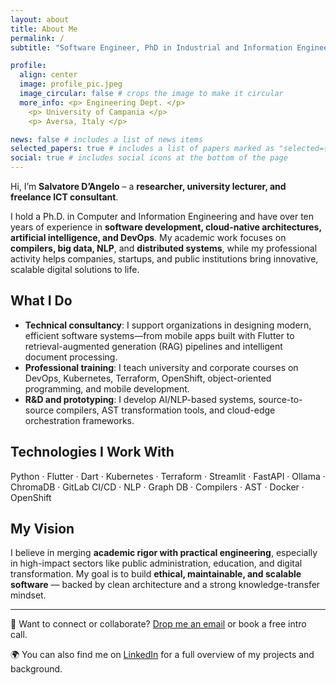 ```yaml
---
layout: about
title: About Me
permalink: /
subtitle: "Software Engineer, PhD in Industrial and Information Engineering"

profile:
  align: center
  image: profile_pic.jpeg
  image_circular: false # crops the image to make it circular
  more_info: <p> Engineering Dept. </p>
    <p> University of Campania </p>
    <p> Aversa, Italy </p>

news: false # includes a list of news items
selected_papers: true # includes a list of papers marked as "selected={true}"
social: true # includes social icons at the bottom of the page
---
```



Hi, I’m **Salvatore D’Angelo** – a **researcher, university lecturer, and freelance ICT consultant**.

I hold a Ph.D. in Computer and Information Engineering and have over ten years of experience in **software development, cloud-native architectures, artificial intelligence, and DevOps**.
My academic work focuses on **compilers, big data, NLP**, and **distributed systems**, while my professional activity helps companies, startups, and public institutions bring innovative, scalable digital solutions to life.

## What I Do

- **Technical consultancy**: I support organizations in designing modern, efficient software systems—from mobile apps built with Flutter to retrieval-augmented generation (RAG) pipelines and intelligent document processing.
- **Professional training**: I teach university and corporate courses on DevOps, Kubernetes, Terraform, OpenShift, object-oriented programming, and mobile development.
- **R&D and prototyping**: I develop AI/NLP-based systems, source-to-source compilers, AST transformation tools, and cloud-edge orchestration frameworks.

## Technologies I Work With

Python · Flutter · Dart · Kubernetes · Terraform · Streamlit · FastAPI · Ollama · ChromaDB · GitLab CI/CD · NLP · Graph DB · Compilers · AST · Docker · OpenShift

## My Vision

I believe in merging **academic rigor with practical engineering**, especially in high-impact sectors like public administration, education, and digital transformation.
My goal is to build **ethical, maintainable, and scalable software** — backed by clean architecture and a strong knowledge-transfer mindset.

---

📩 Want to connect or collaborate? [Drop me an email](mailto:s.dangelo86@icloud.com) or book a free intro call.

🌍 You can also find me on [LinkedIn](https://www.linkedin.com/in/salvatoredangelo86/) for a full overview of my projects and background.
